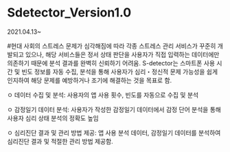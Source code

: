 # Sdetector_Version1.0
2021.04.13~

#현대 사회의 스트레스 문제가 심각해짐에 따라 각종 스트레스 관리 서비스가 꾸준히 개발되고 있으나, 해당 서비스들은 정서 상태 판단을 사용자가 직접 입력하는 데이터에만 의존하기 때문에 분석 결과를 완벽히 신뢰하기 어려움.
 S-detector는 스마트폰 사용 시간 및 빈도 정보를 자동 수집, 분석을 통해 사용자가 심리・정신적 문제 가능성을 쉽게 인지하여 해당 문제를 예방하거나 조기에 해결하는 것을 목표로 함.

ㅇ 데이터 수집 및 분석: 사용자의 앱 사용 횟수, 빈도를 자동으로 수집 및 분석

ㅇ 감정일기 데이터 분석: 사용자가 작성한 감정일기 데이터에서 감정 단어 분석을 통해 사용자 심리 상태 분석의 정확도 높임

ㅇ 심리진단 결과 및 관리 방법 제공: 앱 사용 분석 데이터, 감정일기 데이터를 분석하여 심리진단 결과 및 적절한 관리 방법 제공함.

